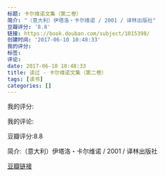 ```yaml
---
标题: 卡尔维诺文集（第二卷）
简介: "（意大利）伊塔洛・卡尔维诺 / 2001 / 译林出版社"
豆瓣评分: '8.8'
链接: https://book.douban.com/subject/1015398/
创建时间: '2017-06-10 10:48:33'
我的评分:
标签:
评论:
date: 2017-06-10 10:48:33
title: 读过 - 卡尔维诺文集（第二卷）
tags: [读书]
categories: []
---
```


我的评分:

我的评论:

豆瓣评分:8.8

简介:（意大利）伊塔洛・卡尔维诺 / 2001 / 译林出版社

[豆瓣链接](https://book.douban.com/subject/1015398/)

